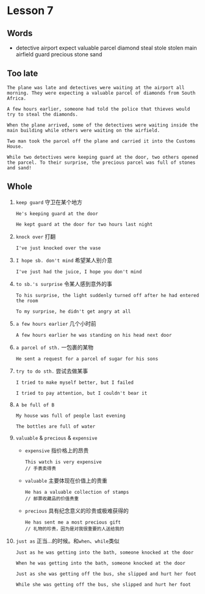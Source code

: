 # Lesson 7

## Words

- detective airport expect valuable parcel diamond steal stole stolen main airfield guard precious stone sand

## Too late

```
The plane was late and detectives were waiting at the airport all morning. They were expecting a valuable parcel of diamonds from South Africa.

A few hours earlier, someone had told the police that thieves would try to steal the diamonds.

When the plane arrived, some of the detectives were waiting inside the main building while others were waiting on the airfield.

Two man took the parcel off the plane and carried it into the Customs House.

While two detectives were keeping guard at the door, two others opened the parcel. To their surprise, the precious parcel was full of stones and sand!
```

## Whole

1. `keep guard` 守卫在某个地方

   ```
   He's keeping guard at the door

   He kept guard at the door for two hours last night
   ```

2. `knock over` 打翻

   ```
   I've just knocked over the vase
   ```

3. `I hope sb. don't mind` 希望某人别介意

   ```
   I've just had the juice, I hope you don't mind
   ```

4. `to sb.'s surprise` 令某人感到意外的事

   ```
   To his surprise, the light suddenly turned off after he had entered the room

   To my surprise, he didn't get angry at all
   ```

5. `a few hours earlier` 几个小时前

   ```
   A few hours earlier he was standing on his head next door
   ```

6. `a parcel of sth.` 一包裹的某物

   ```
   He sent a request for a parcel of sugar for his sons
   ```

7. `try to do sth.` 尝试去做某事

   ```
   I tried to make myself better, but I failed

   I tried to pay attention, but I couldn't bear it
   ```

8. `A be full of B`

   ```
   My house was full of people last evening

   The bottles are full of water
   ```

9. `valuable` & `precious` & `expensive`

   - `expensive` 指价格上的昂贵

     ```
     This watch is very expensive
     // 手表卖得贵
     ```

   - `valuable` 主要体现在价值上的贵重

     ```
     He has a valuable collection of stamps
     // 邮票收藏品的价值贵重
     ```

   - `precious` 具有纪念意义的珍贵或极难获得的

     ```
     He has sent me a most precious gift
     // 礼物的珍贵，因为是对我很重要的人送给我的
     ```

10. `just as` 正当...的时候。和`when`、`while`类似

    ```
    Just as he was getting into the bath, someone knocked at the door

    When he was getting into the bath, someone knocked at the door

    Just as she was getting off the bus, she slipped and hurt her foot

    While she was getting off the bus, she slipped and hurt her foot
    ```
